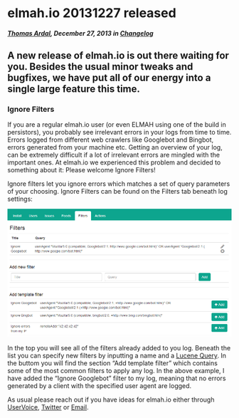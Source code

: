 # elmah.io 20131227 released

##### [Thomas Ardal](http://elmah.io/about/), December 27, 2013 in [Changelog](/category/changelog/)

## A new release of elmah.io is out there waiting for you. Besides the usual minor tweaks and bugfixes, we have put all of our energy into a single large feature this time.

### Ignore Filters

If you are a regular elmah.io user (or even ELMAH using one of the build in persistors), you probably see irrelevant errors in your logs from time to time. Errors logged from different web crawlers like Googlebot and Bingbot, errors generated from your machine etc. Getting an overview of your log, can be extremely difficult if a lot of irrelevant errors are mingled with the important ones. At elmah.io we experienced this problem and decided to something about it: Please welcome Ignore Filters!

Ignore filters let you ignore errors which matches a set of query parameters of your choosing. Ignore Filters can be found on the Filters tab beneath log settings:

![Ignore filters](/images/2013/12/ignorefilters.png)

In the top you will see all of the filters already added to you log. Beneath the list you can specify new filters by inputting a name and a [Lucene Query](http://lucene.apache.org/core/2_9_4/queryparsersyntax.html). In the buttom you will find the section “Add template filter” which contains some of the most common filters to apply any log. In the above example, I have added the “Ignore Googlebot” filter to my log, meaning that no errors generated by a client with the specified user agent are logged.

As usual please reach out if you have ideas for elmah.io either through [UserVoice](http://elmahio.uservoice.com/), [Twitter](https://twitter.com/elmah_io) or [Email](mailto:info@elmah.io).